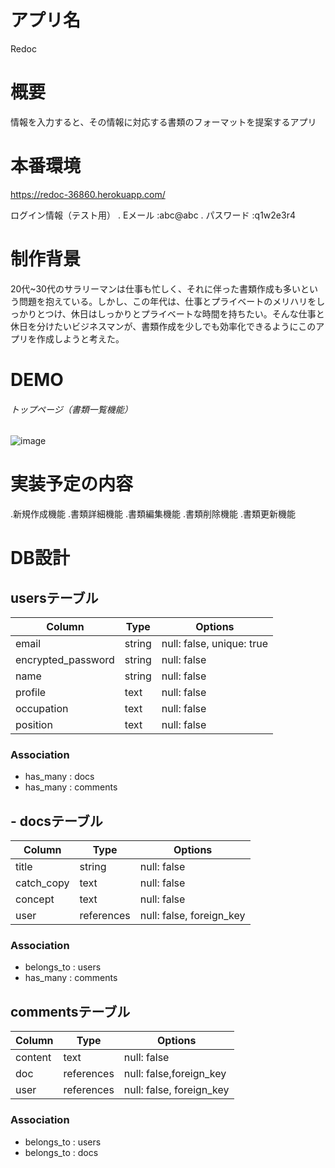 # アプリ名
Redoc

# 概要
情報を入力すると、その情報に対応する書類のフォーマットを提案するアプリ

# 本番環境
https://redoc-36860.herokuapp.com/

ログイン情報（テスト用）
. Eメール :abc@abc
. パスワード :q1w2e3r4

# 制作背景
20代~30代のサラリーマンは仕事も忙しく、それに伴った書類作成も多いという問題を抱えている。しかし、この年代は、仕事とプライベートのメリハリをしっかりとつけ、休日はしっかりとプライベートな時間を持ちたい。そんな仕事と休日を分けたいビジネスマンが、書類作成を少しでも効率化できるようにこのアプリを作成しようと考えた。

# DEMO
###### トップページ（書類一覧機能）
![image](https://user-images.githubusercontent.com/91117539/155460122-f0cb51e1-1019-4d8f-852b-5c20c01ccaa9.png)

# 実装予定の内容
.新規作成機能
.書類詳細機能
.書類編集機能
.書類削除機能
.書類更新機能

# DB設計
## usersテーブル

| Column             | Type   | Options                   |
| -------------------| ------ | ------------------------- |
| email              | string | null: false, unique: true |
| encrypted_password | string | null: false               |
| name               | string | null: false               |
| profile            | text   | null: false               |
| occupation         | text   | null: false               |
| position           | text   | null: false               |

### Association
- has_many : docs
- has_many : comments

## - docsテーブル

| Column     | Type       | Options                 |
| ---------- | ---------- | ----------------------- |
| title      | string     | null: false             |
| catch_copy | text       | null: false             |
| concept    | text       | null: false             |
| user       | references | null: false, foreign_key|

### Association
- belongs_to : users
- has_many : comments

## commentsテーブル

| Column     | Type       | Options                 |
| ---------- | ---------- | ----------------------- |
| content    | text       | null: false             |
| doc        | references | null: false,foreign_key |
| user       | references | null: false, foreign_key|

### Association
- belongs_to : users
- belongs_to : docs
